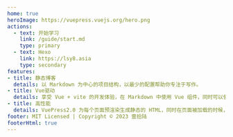 ```yaml
---
home: true
heroImage: https://vuepress.vuejs.org/hero.png
actions:
  - text: 开始学习
    link: /guide/start.md
    type: primary
  - text: Hexo
    link: https://lsy8.asia
    type: secondary
features:
- title: 静态博客
  details: 以 Markdown 为中心的项目结构，以最少的配置帮助你专注于写作。
- title: Vue驱动
  details: 享受 Vue + vite 的开发体验，在 Markdown 中使用 Vue 组件，同时可以使用 Vue 来开发自定义主题。
- title: 高性能
  details: VuePress2.0 为每个页面预渲染生成静态的 HTML，同时在页面被加载的时候，将作为 SPA 运行。
footer: MIT Licensed | Copyright © 2023 壹拾陆
footerHtml: true
---
```

